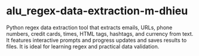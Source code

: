 # alu_regex-data-extraction-m-dhieu
Python regex data extraction tool that extracts emails, URLs, phone numbers, credit cards, times, HTML tags, hashtags, and currency from text. It features interactive prompts and progress updates and saves results to files. It is ideal for learning regex and practical data validation.
